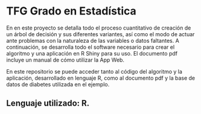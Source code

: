 # TFG Grado en Estadística

En en este proyecto se detalla todo el proceso cuantitativo de creación de un árbol de decisión y sus diferentes variantes, así como el modo de actuar ante problemas con la naturaleza de las variables o datos faltantes. 
A continuación, se desarrolla todo el software necesario para crear el algoritmo y una aplicación en R Shiny para su uso.
El documento pdf incluye un manual de cómo utilizar la App Web.

En este repositorio se puede acceder tanto al código del algoritmo y la aplicación, desarrollado en lenguaje R, como al documento pdf y la base de datos de diabetes utilizada en el ejemplo.

## Lenguaje utilizado: R.
